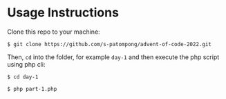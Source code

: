 # Usage Instructions

Clone this repo to your machine:
```shell
$ git clone https://github.com/s-patompong/advent-of-code-2022.git
```

Then, `cd` into the folder, for example `day-1` and then
execute the php script using php cli:
```shell
$ cd day-1

$ php part-1.php
```
